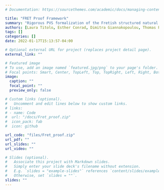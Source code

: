 ```yaml
---
# Documentation: https://sourcethemes.com/academic/docs/managing-content/

title: "FRET Proof Framework"
summary: "Rigorous PVS formalization of the Fretish structured natural language. It includes a new denotational semantics and a proof of semantic equivalence between Fretish specifications and their temporal logic counterparts computed by Fret."
authors: [Laura Titolo, Esther Conrad, Dimitra Giannakopoulou, Thomas Pressburger, Aaron Dutle]
tags: []
categories: []
date: 2022-01-17T15:13:57-04:00

# Optional external URL for project (replaces project detail page).
external_link: ""

# Featured image
# To use, add an image named `featured.jpg/png` to your page's folder.
# Focal points: Smart, Center, TopLeft, Top, TopRight, Left, Right, BottomLeft, Bottom, BottomRight.
image:
  caption: ""
  focal_point: ""
  preview_only: false

# Custom links (optional).
#   Uncomment and edit lines below to show custom links.
# links:
# - name: Code
#  url: "/docs/Fret_proof.zip"
#  icon_pack: fab
#  icon: github

url_code: "files/Fret_proof.zip"
url_pdf: ""
url_slides: ""
url_video: ""

# Slides (optional).
#   Associate this project with Markdown slides.
#   Simply enter your slide deck's filename without extension.
#   E.g. `slides = "example-slides"` references `content/slides/example-slides.md`.
#   Otherwise, set `slides = ""`.
slides: ""
---
```

